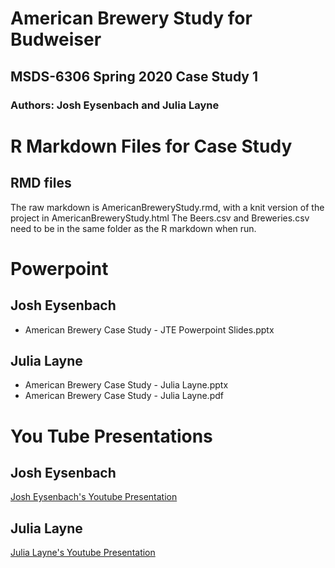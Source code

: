 # American Brewery Study for Budweiser
## MSDS-6306 Spring 2020 Case Study 1
### Authors: Josh Eysenbach and Julia Layne

# R Markdown Files for Case Study 
## RMD files
The raw markdown is AmericanBreweryStudy.rmd, with a knit version of the project in AmericanBreweryStudy.html
The Beers.csv and Breweries.csv need to be in the same folder as the R markdown when run.


# Powerpoint
## Josh Eysenbach
* American Brewery Case Study - JTE Powerpoint Slides.pptx

## Julia Layne
* American Brewery Case Study - Julia Layne.pptx
* American Brewery Case Study - Julia Layne.pdf

# You Tube Presentations
## Josh Eysenbach 
[Josh Eysenbach's Youtube Presentation](https://www.youtube.com/watch?v=cHxLDYk09Ts)

## Julia Layne
[Julia Layne's Youtube Presentation](https://www.youtube.com/)
